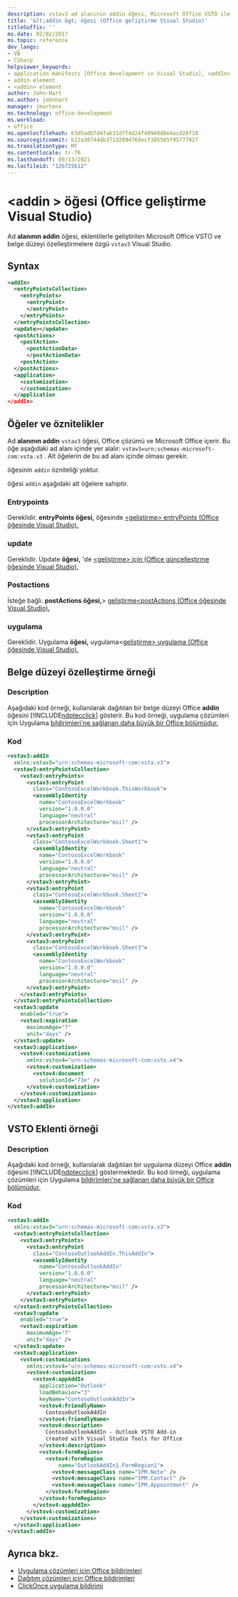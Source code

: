 ```yaml
---
description: vstav3 ad alanının addin öğesi, Microsoft Office VSTO ile geliştirilen belge düzeyi özelleştirmelere özgü Visual Studio.
title: '&lt;addin &gt; öğesi (Office geliştirme Visual Studio)'
titleSuffix: ''
ms.date: 02/02/2017
ms.topic: reference
dev_langs:
- VB
- CSharp
helpviewer_keywords:
- application manifests [Office development in Visual Studio], <addIn> element
- addin element
- <addin> element
author: John-Hart
ms.author: johnhart
manager: jmartens
ms.technology: office-development
ms.workload:
- office
ms.openlocfilehash: 63d5adb7d4fab31d7f4d24f40948d8e4acd26f10
ms.sourcegitcommit: b12a38744db371d2894769ecf305585f9577792f
ms.translationtype: MT
ms.contentlocale: tr-TR
ms.lasthandoff: 09/13/2021
ms.locfileid: "126725612"
---
```

# <a name="ltaddingt-element-office-development-in-visual-studio"></a>&lt;addin &gt; öğesi (Office geliştirme Visual Studio)
  Ad **alanının addin** öğesi, eklentilerle geliştirilen Microsoft Office VSTO ve belge düzeyi özelleştirmelere özgü `vstav3` Visual Studio.

## <a name="syntax"></a>Syntax

```xml
<addIn>
  <entryPointsCollection>
    <entryPoints>
      <entryPoint>
      </entryPoint>
    </entryPoints>
  </entryPointsCollection>
  <update></update>
  <postActions>
    <postAction>
      <postActionData>
      </postActionData>
    <postAction>
  </postActions>
  <application>
    <customization>
    </customization>
  </application
</addIn>
```

## <a name="elements-and-attributes"></a>Öğeler ve öznitelikler
 Ad **alanının addin** `vstav3` öğesi, Office çözümü ve Microsoft Office içerir. Bu öğe aşağıdaki ad alanı içinde yer alalır: `vstav3=urn:schemas-microsoft-com:vsta.v3` . Alt öğelerin de bu ad alanı içinde olması gerekir.

 öğesinin `addin` özniteliği yoktur.

 öğesi `addin` aşağıdaki alt öğelere sahiptir.

### <a name="entrypoints"></a>Entrypoints
 Gereklidir. **entryPoints öğesi,** öğesinde [&#60;geliştirme&#62; entryPoints &#40;Office öğesinde Visual Studio&#41;.](../vsto/entrypoints-element-office-development-in-visual-studio.md)

### <a name="update"></a>update
 Gereklidir. Update **öğesi,** 'de [&#60;geliştirme&#62; için &#40;Office güncelleştirme öğesinde Visual Studio&#41;.](../vsto/update-element-office-development-in-visual-studio.md)

### <a name="postactions"></a>Postactions
 İsteğe bağlı. **postActions öğesi,**&#62; [geliştirme&#60;postActions &#40;Office öğesinde Visual Studio&#41;.](../vsto/postactions-element-office-development-in-visual-studio.md)

### <a name="application"></a>uygulama
 Gereklidir. Uygulama **öğesi,** uygulama&#60;[geliştirme&#62; uygulama &#40;Office öğesinde Visual Studio&#41;.](../vsto/application-element-office-development-in-visual-studio.md)

## <a name="document-level-customization-example"></a>Belge düzeyi özelleştirme örneği

### <a name="description"></a>Description
 Aşağıdaki kod örneği, kullanılarak dağıtılan bir belge düzeyi Office **addin** öğesini [!INCLUDE[ndptecclick](../vsto/includes/ndptecclick-md.md)] gösterir. Bu kod örneği, uygulama çözümleri için Uygulama [bildirimleri'ne sağlanan daha büyük bir Office bölümüdur.](../vsto/application-manifests-for-office-solutions.md)

### <a name="code"></a>Kod

```xml
<vstav3:addIn
  xmlns:vstav3="urn:schemas-microsoft-com:vsta.v3">
  <vstav3:entryPointsCollection>
    <vstav3:entryPoints>
      <vstav3:entryPoint
        class="ContosoExcelWorkbook.ThisWorkbook">
        <assemblyIdentity
          name="ContosoExcelWorkbook"
          version="1.0.0.0"
          language="neutral"
          processorArchitecture="msil" />
      </vstav3:entryPoint>
      <vstav3:entryPoint
        class="ContosoExcelWorkbook.Sheet1">
        <assemblyIdentity
          name="ContosoExcelWorkbook"
          version="1.0.0.0"
          language="neutral"
          processorArchitecture="msil" />
      </vstav3:entryPoint>
      <vstav3:entryPoint
        class="ContosoExcelWorkbook.Sheet2">
        <assemblyIdentity
          name="ContosoExcelWorkbook"
          version="1.0.0.0"
          language="neutral"
          processorArchitecture="msil" />
      </vstav3:entryPoint>
      <vstav3:entryPoint
        class="ContosoExcelWorkbook.Sheet3">
        <assemblyIdentity
          name="ContosoExcelWorkbook"
          version="1.0.0.0"
          language="neutral"
          processorArchitecture="msil" />
      </vstav3:entryPoint>
    </vstav3:entryPoints>
  </vstav3:entryPointsCollection>
  <vstav3:update
    enabled="true">
    <vstav3:expiration
      maximumAge="7"
      unit="days" />
  </vstav3:update>
  <vstav3:application>
    <vstov4:customizations
      xmlns:vstov4="urn:schemas-microsoft-com:vsto.v4">
      <vstov4:customization>
        <vstov4:document
          solutionId="73e" />
      </vstov4:customization>
    </vstov4:customizations>
  </vstav3:application>
</vstav3:addIn>
```

## <a name="vsto-add-in-example"></a>VSTO Eklenti örneği

### <a name="description"></a>Description
 Aşağıdaki kod örneği, kullanılarak dağıtılan bir uygulama düzeyi Office **addin** öğesini [!INCLUDE[ndptecclick](../vsto/includes/ndptecclick-md.md)] göstermektedir. Bu kod örneği, uygulama çözümleri için Uygulama [bildirimleri'ne sağlanan daha büyük bir Office bölümüdur.](../vsto/application-manifests-for-office-solutions.md)

### <a name="code"></a>Kod

```xml
<vstav3:addIn
  xmlns:vstav3="urn:schemas-microsoft-com:vsta.v3">
  <vstav3:entryPointsCollection>
    <vstav3:entryPoints>
      <vstav3:entryPoint
        class="ContosoOutlookAddIn.ThisAddIn">
        <assemblyIdentity
          name="ContosoOutlookAddIn"
          version="1.0.0.0"
          language="neutral"
          processorArchitecture="msil" />
      </vstav3:entryPoint>
    </vstav3:entryPoints>
  </vstav3:entryPointsCollection>
  <vstav3:update
    enabled="true">
    <vstav3:expiration
      maximumAge="7"
      unit="days" />
  </vstav3:update>
  <vstav3:application>
    <vstov4:customizations
      xmlns:vstov4="urn:schemas-microsoft-com:vsto.v4">
      <vstov4:customization>
        <vstov4:appAddIn
          application="Outlook"
          loadBehavior="3"
          keyName="ContosoOutlookAddIn">
          <vstov4:friendlyName>
            ContosoOutlookAddIn
          </vstov4:friendlyName>
          <vstov4:description>
            ContosoOutlookAddIn - Outlook VSTO Add-in
            created with Visual Studio Tools for Office
          </vstov4:description>
          <vstov4:formRegions>
            <vstov4:formRegion
                name="OutlookAddIn1.FormRegion1">
              <vstov4:messageClass name="IPM.Note" />
              <vstov4:messageClass name="IPM.Contact" />
              <vstov4:messageClass name="IPM.Appointment" />
            </vstov4:formRegion>
          </vstov4:formRegions>
        </vstov4:appAddIn>
      </vstov4:customization>
    </vstov4:customizations>
  </vstav3:application>
</vstav3:addIn>
```

## <a name="see-also"></a>Ayrıca bkz.

- [Uygulama çözümleri için Office bildirimleri](../vsto/application-manifests-for-office-solutions.md)
- [Dağıtım çözümleri için Office bildirimleri](../vsto/deployment-manifests-for-office-solutions.md)
- [ClickOnce uygulama bildirimi](../deployment/clickonce-application-manifest.md)
